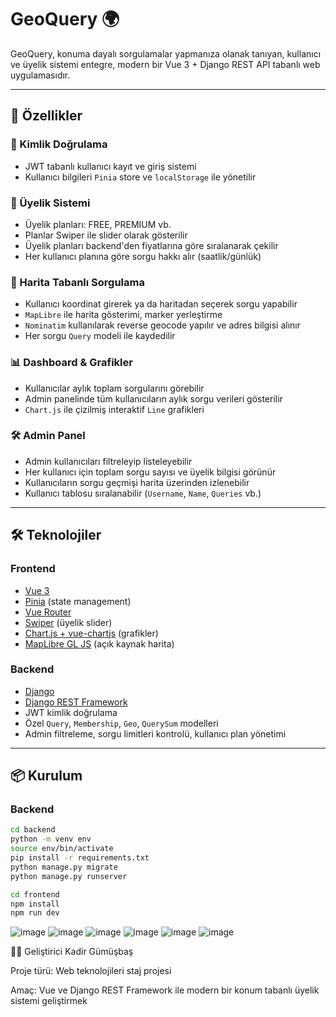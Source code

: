 # GeoQuery 🌍

GeoQuery, konuma dayalı sorgulamalar yapmanıza olanak tanıyan, kullanıcı ve üyelik sistemi entegre, modern bir Vue 3 + Django REST API tabanlı web uygulamasıdır.

---

## 🚀 Özellikler

### 🔐 Kimlik Doğrulama
- JWT tabanlı kullanıcı kayıt ve giriş sistemi
- Kullanıcı bilgileri `Pinia` store ve `localStorage` ile yönetilir

### 🧾 Üyelik Sistemi
- Üyelik planları: FREE, PREMIUM vb.
- Planlar Swiper ile slider olarak gösterilir
- Üyelik planları backend'den fiyatlarına göre sıralanarak çekilir
- Her kullanıcı planına göre sorgu hakkı alır (saatlik/günlük)

### 📍 Harita Tabanlı Sorgulama
- Kullanıcı koordinat girerek ya da haritadan seçerek sorgu yapabilir
- `MapLibre` ile harita gösterimi, marker yerleştirme
- `Nominatim` kullanılarak reverse geocode yapılır ve adres bilgisi alınır
- Her sorgu `Query` modeli ile kaydedilir

### 📊 Dashboard & Grafikler
- Kullanıcılar aylık toplam sorgularını görebilir
- Admin panelinde tüm kullanıcıların aylık sorgu verileri gösterilir
- `Chart.js` ile çizilmiş interaktif `Line` grafikleri

### 🛠️ Admin Panel
- Admin kullanıcıları filtreleyip listeleyebilir
- Her kullanıcı için toplam sorgu sayısı ve üyelik bilgisi görünür
- Kullanıcıların sorgu geçmişi harita üzerinden izlenebilir
- Kullanıcı tablosu sıralanabilir (`Username`, `Name`, `Queries` vb.)

---

## 🛠️ Teknolojiler

### Frontend
- [Vue 3](https://vuejs.org/)
- [Pinia](https://pinia.vuejs.org/) (state management)
- [Vue Router](https://router.vuejs.org/)
- [Swiper](https://swiperjs.com/) (üyelik slider)
- [Chart.js + vue-chartjs](https://vue-chartjs.org/) (grafikler)
- [MapLibre GL JS](https://maplibre.org/) (açık kaynak harita)

### Backend
- [Django](https://www.djangoproject.com/)
- [Django REST Framework](https://www.django-rest-framework.org/)
- JWT kimlik doğrulama
- Özel `Query`, `Membership`, `Geo`, `QuerySum` modelleri
- Admin filtreleme, sorgu limitleri kontrolü, kullanıcı plan yönetimi

---

## 📦 Kurulum

### Backend

```bash
cd backend
python -m venv env
source env/bin/activate
pip install -r requirements.txt
python manage.py migrate
python manage.py runserver

cd frontend
npm install
npm run dev
```
![image](https://github.com/user-attachments/assets/8e816f38-342a-4a2d-b8a8-14c38231478a)
![image](https://github.com/user-attachments/assets/a765175f-c5fa-42e6-ae8a-9444f3b04f18)
![image](https://github.com/user-attachments/assets/b337eb61-d168-443e-8eb9-2289d0be7147)
![image](https://github.com/user-attachments/assets/11ca5f94-b8ca-44c1-b76f-b5bbcf014104)
![image](https://github.com/user-attachments/assets/7a29e051-1253-411c-a979-08043f2cfec8)
![image](https://github.com/user-attachments/assets/37292127-e6c4-4c84-b27b-f5077fd7e77d)



🧑‍💻 Geliştirici
Kadir Gümüşbaş

Proje türü: Web teknolojileri staj projesi

Amaç: Vue ve Django REST Framework ile modern bir konum tabanlı üyelik sistemi geliştirmek
